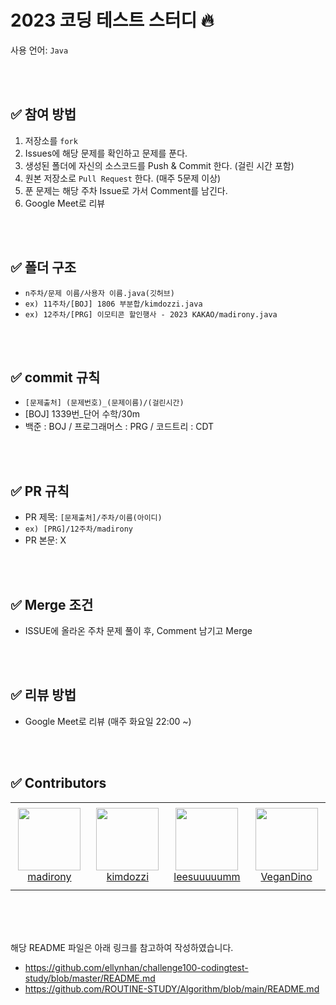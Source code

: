 # 2023 코딩 테스트 스터디 🔥
사용 언어: `Java`

<br />
<br />

## ✅ 참여 방법
1. 저장소를 `fork` 
2. Issues에 해당 문제를 확인하고 문제를 푼다.
3. 생성된 폴더에 자신의 소스코드를 Push & Commit 한다. (걸린 시간 포함)
4. 원본 저장소로 `Pull Request` 한다. (매주 5문제 이상)
5. 푼 문제는 해당 주차 Issue로 가서 Comment를 남긴다.
6. Google Meet로 리뷰



<br />
<br />

## ✅ 폴더 구조
- `n주차/문제 이름/사용자 이름.java(깃허브)`
- `ex) 11주차/[BOJ] 1806 부분합/kimdozzi.java`
- `ex) 12주차/[PRG] 이모티콘 할인행사 - 2023 KAKAO/madirony.java`

<br />
<br />

## ✅ commit 규칙
- `[문제출처] (문제번호)_(문제이름)/(걸린시간)`
- [BOJ] 1339번_단어 수학/30m
- 백준 : BOJ / 프로그래머스 : PRG / 코드트리 : CDT

<br />
<br />

## ✅ PR 규칙
- PR 제목: `[문제출처]/주차/이름(아이디)`
- `ex) [PRG]/12주차/madirony`
- PR 본문: X

<br />
<br />

## ✅ Merge 조건
- ISSUE에 올라온 주차 문제 풀이 후, Comment 남기고 Merge

<br />
<br />

## ✅ 리뷰 방법
- Google Meet로 리뷰 (매주 화요일 22:00 ~)

<br />
<br />

## ✅ Contributors
<table>
    <tr height="140px">
        <td align="center" width="130px">
            <a href="https://github.com/madirony"><img height="100px" width="100px" src="https://avatars.githubusercontent.com/u/48685874?v=4"/></a>
            <br />
            <a href="https://github.com/madirony">madirony</a>
        </td>
        <td align="center" width="130px">
            <a href="https://github.com/kimdozzi"><img height="100px" width="100px" src="https://avatars.githubusercontent.com/u/95005061?v=4"/></a>
            <br />
            <a href="https://github.com/kimdozzi">kimdozzi</a>
        </td>
        <td align="center" width="130px">
            <a href="https://github.com/leesuuuuumm"><img height="100px" width="100px" src="https://avatars.githubusercontent.com/u/58407737?v=4"/></a>
            <br />
            <a href="https://github.com/leesuuuuumm">leesuuuuumm</a>
        </td>
        <td align="center" width="130px">
            <a href="https://github.com/VeganDino"><img height="100px" width="100px" src="https://avatars.githubusercontent.com/u/56749776?v=4"/></a>
            <br />
            <a href="https://github.com/VeganDino">VeganDino</a>
        </td>
    </tr>
    
</table>
<br />
<br />
<br />


해당 README 파일은 아래 링크를 참고하여 작성하였습니다. 
- https://github.com/ellynhan/challenge100-codingtest-study/blob/master/README.md 
- https://github.com/ROUTINE-STUDY/Algorithm/blob/main/README.md


